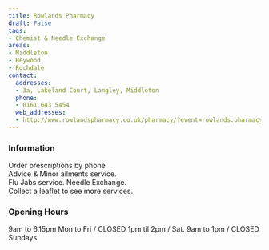 ```yaml
---
title: Rowlands Pharmacy
draft: False
tags:
- Chemist & Needle Exchange
areas:
- Middleton
- Heywood
- Rochdale
contact:
  addresses:
  - 3a, Lakeland Court, Langley, Middleton
  phone:
  - 0161 643 5454
  web_addresses:
  - http://www.rowlandspharmacy.co.uk/pharmacy/?event=rowlands.pharmacyfront.pharmacy.search&postcode=Middleton
---
```


### Information
Order prescriptions by phone   
Advice & Minor ailments service.   
Flu Jabs service.    Needle Exchange.   
Collect a leaflet to see more services.


### Opening Hours
9am to 6.15pm Mon to Fri / CLOSED 1pm til 2pm  /
Sat. 9am to 1pm  /   CLOSED Sundays
